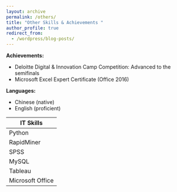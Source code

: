 ```yaml
---
layout: archive
permalink: /others/
title: "Other Skills & Achievements "
author_profile: true
redirect_from:
  - /wordpress/blog-posts/
---
```


**Achievements:**

 - Deloitte Digital & Innovation Camp Competition: Advanced to the semifinals
 - Microsoft Excel Expert Certificate (Office 2016)


**Languages:** 

 - Chinese (native) 
 - English (proficient)


| IT Skills |
|--|
| Python |
|RapidMiner|
|SPSS|
| MySQL |
|  Tableau|
| Microsoft Office |


